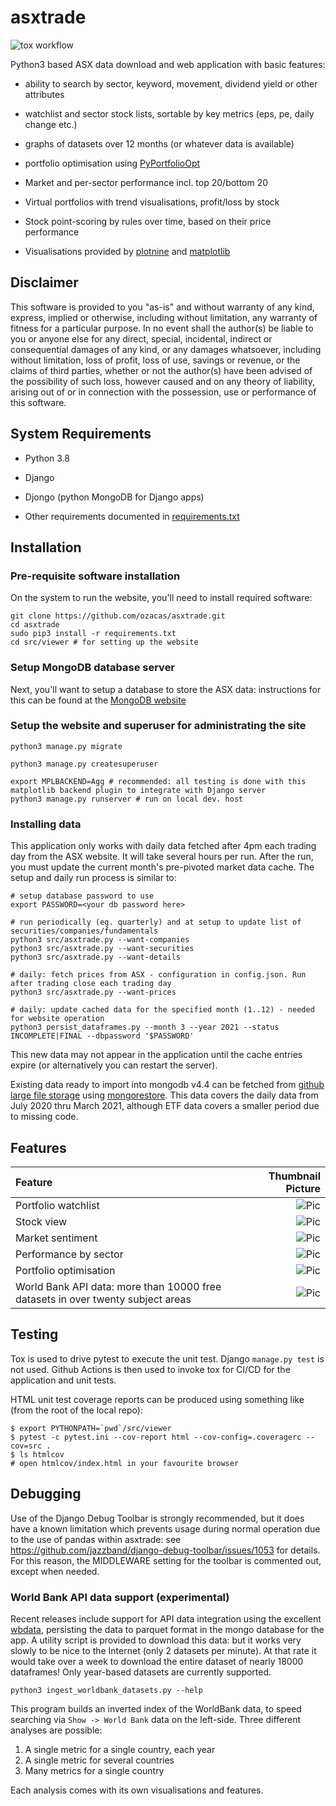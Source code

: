 # asxtrade

![tox workflow](https://github.com/ozacas/asxtrade/actions/workflows/python-package.yml/badge.svg)

Python3 based ASX data download and web application with basic features:

 * ability to search by sector, keyword, movement, dividend yield or other attributes

 * watchlist and sector stock lists, sortable by key metrics (eps, pe, daily change etc.)

 * graphs of datasets over 12 months (or whatever data is available)

 * portfolio optimisation using [PyPortfolioOpt](https://pyportfolioopt.readthedocs.io/en/latest/UserGuide.html)

 * Market and per-sector performance incl. top 20/bottom 20

 * Virtual portfolios with trend visualisations, profit/loss by stock

 * Stock point-scoring by rules over time, based on their price performance

 * Visualisations provided by [plotnine](https://github.com/has2k1/plotnine) and [matplotlib](https://github.com/matplotlib/matplotlib)

 ## Disclaimer

This software is provided to you "as-is" and without
warranty of any kind, express, implied or otherwise, including without
limitation, any warranty of fitness for a particular purpose. In no event shall
the author(s) be liable to you or anyone else for any direct, special, incidental,
indirect or consequential damages of any kind, or any damages whatsoever,
including without limitation, loss of profit, loss of use, savings or revenue,
or the claims of third parties, whether or not the author(s) have
been advised of the possibility of such loss, however caused and on any theory
of liability, arising out of or in connection with the possession, use or
performance of this software.


 ## System Requirements

  * Python 3.8

  * Django

  * Djongo (python MongoDB for Django apps)

  * Other requirements documented in [requirements.txt](./requirements.txt)


## Installation

### Pre-requisite software installation

On the system to run the website, you'll need to install required software:
~~~~
git clone https://github.com/ozacas/asxtrade.git
cd asxtrade
sudo pip3 install -r requirements.txt
cd src/viewer # for setting up the website
~~~~

### Setup MongoDB database server

Next, you'll want to setup a database to store the ASX data: instructions for this can be found at the [MongoDB website](https://docs.mongodb.com/manual/administration/install-community/)

### Setup the website and superuser for administrating the site

~~~~
python3 manage.py migrate

python3 manage.py createsuperuser

export MPLBACKEND=Agg # recommended: all testing is done with this matplotlib backend plugin to integrate with Django server
python3 manage.py runserver # run on local dev. host
~~~~

### Installing data

  This application only works with daily data fetched after 4pm each trading day from the ASX website. It will take several hours per run. After the run, you must update the current month's pre-pivoted market data cache. The setup and daily run process is similar to:
  
  ~~~~
  # setup database password to use
  export PASSWORD=<your db password here>

  # run periodically (eg. quarterly) and at setup to update list of securities/companies/fundamentals
  python3 src/asxtrade.py --want-companies
  python3 src/asxtrade.py --want-securities
  python3 src/asxtrade.py --want-details

  # daily: fetch prices from ASX - configuration in config.json. Run after trading close each trading day
  python3 src/asxtrade.py --want-prices

  # daily: update cached data for the specified month (1..12) - needed for website operation
  python3 persist_dataframes.py --month 3 --year 2021 --status INCOMPLETE|FINAL --dbpassword '$PASSWORD'
  ~~~~
  
This new data may not appear in the application until the cache entries expire (or alternatively you can restart the server).

  Existing data ready to import into mongodb v4.4 can be fetched from [github large file storage](https://github.com/ozacas/asxtrade/raw/master/data/asxtrade.20210306.bson.gz) using [mongorestore](https://docs.mongodb.com/database-tools/mongorestore/). This data covers the daily data from July 2020 thru March 2021, although ETF data covers a smaller period due to missing code.

## Features

 | Feature             | Thumbnail Picture |
 |:--------------------|------------------:|
 | Portfolio watchlist | ![Pic](https://user-images.githubusercontent.com/11968760/91777314-da1bdb00-ec32-11ea-929e-66a1befc0d90.png#thumbnail)|
 | Stock view | ![Pic](https://user-images.githubusercontent.com/11968760/91777703-ed7b7600-ec33-11ea-87bf-b647033ed06f.png)|
 | Market sentiment | ![Pic](https://user-images.githubusercontent.com/11968760/91778464-e48ba400-ec35-11ea-9b47-413601da6fd8.png#thumbnail)|
 | Performance by sector | ![Pic](https://user-images.githubusercontent.com/11968760/110228446-6a760800-7f55-11eb-9041-786e6d145817.png#thumbnail)|
 | Portfolio optimisation | ![Pic](https://user-images.githubusercontent.com/11968760/110228663-e7ee4800-7f56-11eb-8b7d-edd3a09d7b29.png#thumbnail)
 | World Bank API data: more than 10000 free datasets in over twenty subject areas | ![Pic](https://user-images.githubusercontent.com/11968760/115988232-00481e00-a5fc-11eb-9ab7-afa3a5365cb2.png)|


## Testing

Tox is used to drive pytest to execute the unit test. Django `manage.py test` is not used. Github Actions is then used to invoke tox for CI/CD for the application and unit tests.

HTML unit test coverage reports can be produced using something like (from the root of the local repo):

~~~~
$ export PYTHONPATH=`pwd`/src/viewer
$ pytest -c pytest.ini --cov-report html --cov-config=.coveragerc --cov=src .
$ ls htmlcov
# open htmlcov/index.html in your favourite browser
~~~~

## Debugging

Use of the Django Debug Toolbar is strongly recommended, but it does have a known limitation which prevents usage during normal operation due to the use of pandas within asxtrade: see <https://github.com/jazzband/django-debug-toolbar/issues/1053> for details. For this reason, the MIDDLEWARE setting for
the toolbar is commented out, except when needed.

### World Bank API data support (experimental)

Recent releases include support for API data integration using the excellent [wbdata](https://pypi.org/project/wbdata/), persisting the data to parquet format in the mongo database for the app. A utility script is provided to download this data: but it works very slowly to be nice to the Internet (only 2 datasets per minute). At that rate
it would take over a week to download the entire dataset of nearly 18000 dataframes! Only year-based datasets are currently supported.

~~~~
python3 ingest_worldbank_datasets.py --help
~~~~

This program builds an inverted index of the WorldBank data, to speed searching via `Show -> World Bank` data on the left-side. Three different analyses are possible:

 1. A single metric for a single country, each year
 2. A single metric for several countries
 3. Many metrics for a single country

Each analysis comes with its own visualisations and features. 
